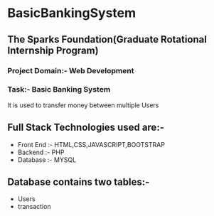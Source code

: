 # BasicBankingSystem
<h2>The Sparks Foundation(Graduate Rotational Internship Program)</h2>

<h3>Project Domain:- Web Development</h3>
<h3>Task:- Basic Banking System</h3>
<p>It is used to transfer money between multiple Users</p>
<h2>Full Stack Technologies used are:-</h2>
<ul>
  <li>Front End :- HTML,CSS,JAVASCRIPT,BOOTSTRAP</li>
  <li>Backend :- PHP </li>
  <li>Database :- MYSQL </li>
</ul>
<h2>Database contains two tables:-</h2>
<ul>
  <li>Users</li>
  <li>transaction</li>
</ul>
